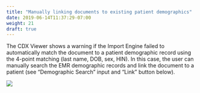 ```yaml
---
title: "Manually linking documents to existing patient demographics"
date: 2019-06-14T11:37:29-07:00
weight: 21
draft: true
---
```


The CDX Viewer shows a warning if the Import Engine failed to automatically match the document to a patient demographic record using the 4-point matching (last name, DOB, sex, HIN).
In this case, the user can manually search the EMR demographic records and link the document to a patient (see “Demographic Search” input and “Link” button below).


![](https://paper-attachments.dropbox.com/s_D8F55B926E14BC491F2DAD18D930CB06AD57C72BB921C2ECDB6B0AA89F2D0027_1558127547508_image.png)
